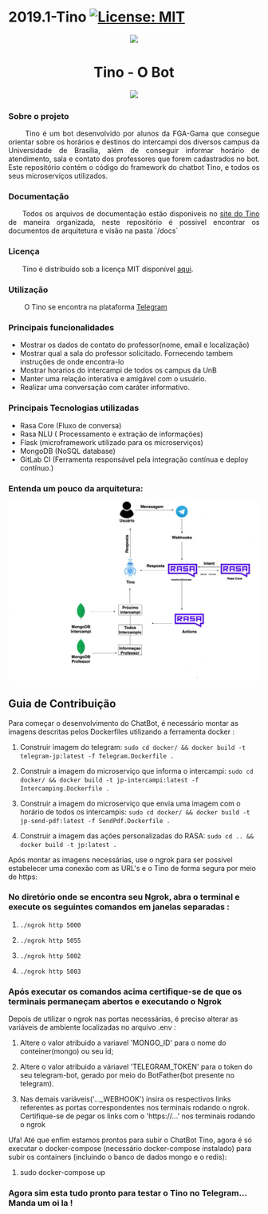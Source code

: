 # 2019.1-Tino [![License: MIT](https://img.shields.io/badge/License-MIT-yellow.svg)](https://opensource.org/licenses/MIT)
<p align="center">
  <img src="http://tino-1-2019.com.br/wp-content/uploads/2019/04/logowolf-uai-258x254.png">
</p>
<h1 align="center"> Tino - O Bot </h1>
<p align="center">
  <img width="35" src="https://user-images.githubusercontent.com/18364727/46376121-9a759e80-c66b-11e8-8aa0-6c4cf887089e.png">
</p>

### Sobre o projeto

<p align="justify"> &emsp;&emsp;
   Tino é um bot desenvolvido por alunos da FGA-Gama que consegue orientar sobre os horários e destinos do intercampi dos diversos campus da Universidade de Brasília, além de conseguir informar horário de atendimento, sala e contato dos professores que forem cadastrados no bot. Este repositório contém o código do framework do chatbot Tino, e todos os seus microserviços utilizados.</p>

### Documentação

<p align="justify"> &emsp;&emsp;Todos os arquivos de documentação estão disponiveis no <a href="http://tino-1-2019.com.br/">site do Tino</a> de maneira organizada, neste repositório é possivel encontrar os documentos de arquitetura e visão na pasta `/docs`</p>

### Licença

<p align="justify"> &emsp;&emsp;Tino é distribuído sob a licença MIT disponível <a href="https://github.com/fga-eps-mds/2019.1-Tino/blob/master/LICENSE">aqui</a>.</p>

### Utilização

&emsp;&emsp; O Tino se encontra na plataforma <a href="https://web.telegram.org/#/im?p=@tino_bot">Telegram</a>

### Principais funcionalidades
<html>
 <ul>
  <li>Mostrar os dados de contato  do professor(nome, email e localização)</li>
  <li>Mostrar qual a sala do professor solicitado. Fornecendo tambem instruções de onde encontra-lo</li>
  <li>Mostrar horarios do intercampi de todos os campus da UnB</li>
  <li>Manter uma relação interativa e amigável com o usuário.</li>
  <li>Realizar uma conversação com caráter informativo.</li>
 </ul>
</html>

### Principais Tecnologias utilizadas
<ul>
  <li> Rasa Core (Fluxo de conversa) </li>
  <li> Rasa NLU ( Processamento e extração de informações) </li>
  <li> Flask (microframework utilizado para os microserviços) </li>
  <li> MongoDB (NoSQL database) </li>
  <li> GitLab CI (Ferramenta responsável pela integração contínua e deploy contínuo.) </li>
</ul>
    
    
### Entenda um pouco da arquitetura:
![diagrama de relacoes](./docs/imagens/diagrama-relacoes.png)

## Guia de Contribuição

Para começar o desenvolvimento do ChatBot, é necessário montar as imagens descritas pelos Dockerfiles utilizando a ferramenta docker :

1. Construir imagem do telegram: `sudo cd docker/ && docker build -t telegram-jp:latest -f Telegram.Dockerfile .`


2. Construir a imagem do microserviço que informa o intercampi: `sudo cd docker/ && docker build -t jp-intercampi:latest -f Intercamping.Dockerfile .`


3. Construir a imagem do microserviço que envia uma imagem com o horário de todos os intercampis: `sudo cd docker/ && docker build -t jp-send-pdf:latest -f SendPdf.Dockerfile .`


4. Construir a imagem das ações personalizadas do RASA: `sudo cd .. && docker build -t jp:latest .`


Após montar as imagens necessárias, use o ngrok para ser possivel estabelecer uma conexão com as URL's e o Tino de forma segura por meio de https:

### No diretório onde se encontra seu Ngrok, abra o terminal e execute os seguintes comandos em janelas separadas :

1. `./ngrok http 5000`


2. `./ngrok http 5055`


3. `./ngrok http 5002`


4. `./ngrok http 5003`


### Após executar os comandos acima certifique-se de que os terminais permaneçam abertos e executando o Ngrok


Depois de utilizar o ngrok nas portas necessárias, é preciso alterar as variáveis de ambiente localizadas no arquivo .env :

1. Altere o valor atribuido a variavel 'MONGO_ID' para o nome do conteiner(mongo) ou seu id;

2. Altere o valor atribuido a váriavel 'TELEGRAM_TOKEN' para o token do seu telegram-bot, gerado por meio do BotFather(bot presente no telegram).

3. Nas demais variáveis('..._WEBHOOK') insira os respectivos links referentes as portas correspondentes nos terminais rodando o ngrok. Certifique-se de pegar os links com o 'https://...' nos terminais rodando o ngrok


Ufa! Até que enfim estamos prontos para subir o ChatBot Tino, agora é só executar o docker-compose (necessário docker-compose instalado) para subir os containers (incluindo o banco de dados mongo e o redis):

1. sudo docker-compose up


### Agora sim esta tudo pronto para testar o Tino no Telegram... Manda um oi la !    



